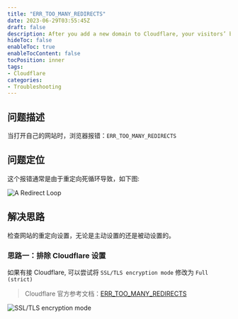 ```yaml
---
title: "ERR_TOO_MANY_REDIRECTS"
date: 2023-06-29T03:55:45Z
draft: false
description: After you add a new domain to Cloudflare, your visitors’ browsers might display ERR_TOO_MANY_REDIRECTS or The page isn’t redirecting properly errors. 
hideToc: false
enableToc: true
enableTocContent: false
tocPosition: inner
tags:
- Cloudflare
categories:
- Troubleshooting
---
```


## 问题描述

当打开自己的网站时，浏览器报错：`ERR_TOO_MANY_REDIRECTS`

## 问题定位

这个报错通常是由于重定向死循环导致，如下图: 

<img src='/images/posts/redirect_loop.png' alt='A Redirect Loop'>

## 解决思路

检查网站的重定向设置，无论是主动设置的还是被动设置的。

### 思路一：排除 Cloudflare 设置

如果有接 Cloudflare, 可以尝试将 `SSL/TLS encryption mode` 修改为 `Full (strict)`

> Cloudflare 官方参考文档：<a href="https://developers.cloudflare.com/ssl/troubleshooting/too-many-redirects/#err_too_many_redirects" target="_blank">ERR_TOO_MANY_REDIRECTS</a>

<img src='/images/posts/cloudflare_ssltls_encryption_mode.png' alt='SSL/TLS encryption mode'>
